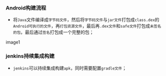  ### Android构建流程
+ 将`Java`文件编译成`字节码文件`，然后将`字节码文件`与`jar文件`打包成`class.dex`的`Android可执行的文件`，再`打包资源文件`，最后再`.dex文件`和`safe文件`打包成`未签名的包`，最后通过`签名`打包成一个完整的包；

image1

### jenkins持续集成构建
+ `jenkins`可以持续集成构建`apk`，同时需要配置`gradle文件`；
